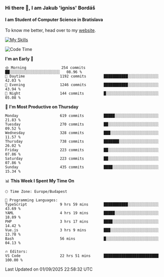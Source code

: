 ### Hi there 👋, I am Jakub 'igniss' Bordáš

#### I am Student of Computer Science in Bratislava
To know me better, head over to my [website](https://bordas.sk).

[![My Skills](https://skillicons.dev/icons?i=js,typescript,html,css,figma,svelte,vue,next,postgresql,nest,express,nodejs)](https://bordas.sk)


<!--START_SECTION:waka-->
![Code Time](http://img.shields.io/badge/Code%20Time-2%2C088%20hrs%201%20min-blue)

**I'm an Early 🐤** 

```text
🌞 Morning                254 commits         ██░░░░░░░░░░░░░░░░░░░░░░░   08.96 % 
🌆 Daytime                1192 commits        ███████████░░░░░░░░░░░░░░   42.03 % 
🌃 Evening                1246 commits        ███████████░░░░░░░░░░░░░░   43.94 % 
🌙 Night                  144 commits         █░░░░░░░░░░░░░░░░░░░░░░░░   05.08 % 
```
📅 **I'm Most Productive on Thursday** 

```text
Monday                   619 commits         █████░░░░░░░░░░░░░░░░░░░░   21.83 % 
Tuesday                  270 commits         ██░░░░░░░░░░░░░░░░░░░░░░░   09.52 % 
Wednesday                328 commits         ███░░░░░░░░░░░░░░░░░░░░░░   11.57 % 
Thursday                 738 commits         ███████░░░░░░░░░░░░░░░░░░   26.02 % 
Friday                   223 commits         ██░░░░░░░░░░░░░░░░░░░░░░░   07.86 % 
Saturday                 223 commits         ██░░░░░░░░░░░░░░░░░░░░░░░   07.86 % 
Sunday                   435 commits         ████░░░░░░░░░░░░░░░░░░░░░   15.34 % 
```


📊 **This Week I Spent My Time On** 

```text
🕑︎ Time Zone: Europe/Budapest

💬 Programming Languages: 
TypeScript               9 hrs 59 mins       ███████████░░░░░░░░░░░░░░   43.69 % 
YAML                     4 hrs 19 mins       █████░░░░░░░░░░░░░░░░░░░░   18.89 % 
PHP                      3 hrs 17 mins       ████░░░░░░░░░░░░░░░░░░░░░   14.42 % 
Vue.js                   3 hrs 9 mins        ███░░░░░░░░░░░░░░░░░░░░░░   13.78 % 
Bash                     56 mins             █░░░░░░░░░░░░░░░░░░░░░░░░   04.13 % 

🔥 Editors: 
VS Code                  22 hrs 51 mins      █████████████████████████   100.00 % 
```


 Last Updated on 01/09/2025 22:58:32 UTC
<!--END_SECTION:waka-->
